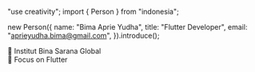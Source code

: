 "use creativity";
import { Person } from "indonesia";

new Person({
  name: "Bima Aprie Yudha",
  title: "Flutter Developer",
  email: "aprieyudha.bima@gmail.com",
}).introduce();


🔭 Institut Bina Sarana Global <br>
🌱 Focus on Flutter


<!--
**BEM28/BEM28** is a ✨ _special_ ✨ repository because its `README.md` (this file) appears on your GitHub profile.

Here are some ideas to get you started:

- 🔭 I’m currently working on ...
- 🌱 I’m currently learning ...
- 👯 I’m looking to collaborate on ...
- 🤔 I’m looking for help with ...
- 💬 Ask me about ...
- 📫 How to reach me: ...
- 😄 Pronouns: ...
- ⚡ Fun fact: ...
-->
